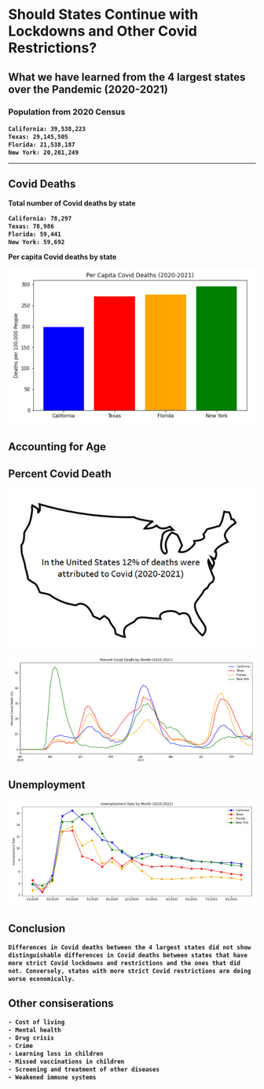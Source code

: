 
# <b>Should States Continue with Lockdowns and Other Covid Restrictions?
## <b>What we have learned from the 4 largest states over the Pandemic (2020-2021)

### <b>Population from 2020 Census
    California: 39,538,223
    Texas: 29,145,505
    Florida: 21,538,187
    New York: 20,201,249

-------------------------------------------------------------------------------------------------------------------------------------

## Covid Deaths

Total number of Covid deaths by state
    
    California: 78,297
    Texas: 78,986
    Florida: 59,441
    New York: 59,692

Per capita Covid deaths by state
    
![Figure](https://github.com/mjlambiase/Fall21Python2_Maya/blob/main/Final_project/images/Per_capita_covid_deaths_total.png)
    
## Accounting for Age
    
## Percent Covid Death
![Figure](https://github.com/mjlambiase/Fall21Python2_Maya/blob/main/Final_project/images/Map_percent_covid_USA.png)
    
![Figure](https://github.com/mjlambiase/Fall21Python2_Maya/blob/main/Final_project/images/Percent_covid_death_by_month.png)

   
## Unemployment
![Figure](https://github.com/mjlambiase/Fall21Python2_Maya/blob/main/Final_project/images/Unemployment_by_month.png)    
    
    
## Conclusion

    Differences in Covid deaths between the 4 largest states did not show distinguishable differences in Covid deaths between states that have more strict Covid lockdowns and restrictions and the ones that did not. Conversely, states with more strict Covid restrictions are doing worse economically. 
    
## Other consiserations
    
    - Cost of living
    - Mental health
    - Drug crisis
    - Crime
    - Learning loss in children
    - Missed vaccinations in children
    - Screening and treatment of other diseases
    - Weakened immune systems
